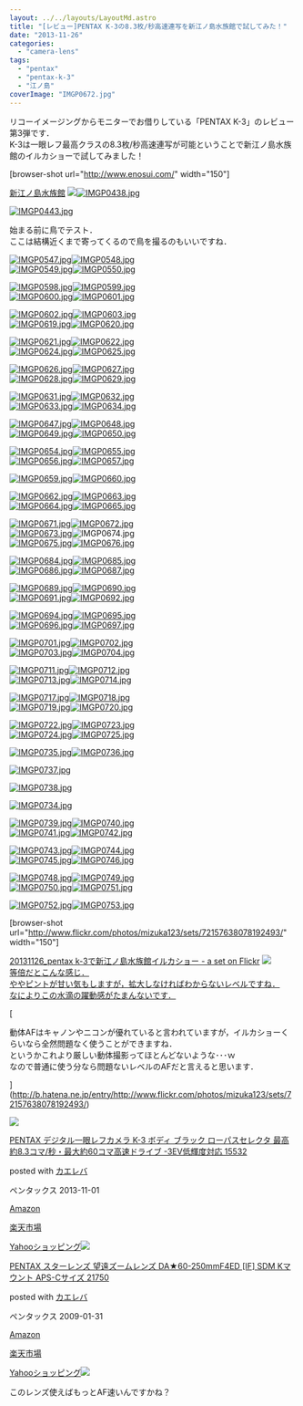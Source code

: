 ```yaml
---
layout: ../../layouts/LayoutMd.astro
title: "[レビュー]PENTAX K-3の8.3枚/秒高速連写を新江ノ島水族館で試してみた！"
date: "2013-11-26"
categories: 
  - "camera-lens"
tags: 
  - "pentax"
  - "pentax-k-3"
  - "江ノ島"
coverImage: "IMGP0672.jpg"
---
```


リコーイメージングからモニターでお借りしている「PENTAX K-3」のレビュー第3弾です．  
K-3は一眼レフ最高クラスの8.3枚/秒高速連写が可能ということで新江ノ島水族館のイルカショーで試してみました！

\[browser-shot url="http://www.enosui.com/" width="150"\]

[新江ノ島水族館](http://www.enosui.com/) [![](/wp/images/IMGP0438.jpg)![IMGP0438.jpg](/wp/images/11066555836_58dd780367_b.jpg)](http://b.hatena.ne.jp/entry/http://www.enosui.com/)

[![IMGP0443.jpg](/wp/images/11066634373_16834079ec_b.jpg)](http://www.flickr.com/photos/67522130@N08/11066634373/ "IMGP0443.jpg")

始まる前に鳥でテスト．  
ここは結構近くまで寄ってくるので鳥を撮るのもいいですね．

[![IMGP0547.jpg](/wp/images/11066586524_050a3dbc1c.jpg)](http://www.flickr.com/photos/67522130@N08/11066586524/ "IMGP0547.jpg")[![IMGP0548.jpg](/wp/images/11066565596_4e005a115f.jpg)](http://www.flickr.com/photos/67522130@N08/11066565596/ "IMGP0548.jpg")  
[![IMGP0549.jpg](/wp/images/11066568546_d28112d88f.jpg)](http://www.flickr.com/photos/67522130@N08/11066568546/ "IMGP0549.jpg")[![IMGP0550.jpg](/wp/images/11066570676_2295c108d6.jpg)](http://www.flickr.com/photos/67522130@N08/11066570676/ "IMGP0550.jpg")

[![IMGP0598.jpg](/wp/images/11066573926_8b3e6d44b5.jpg)](http://www.flickr.com/photos/67522130@N08/11066573926/ "IMGP0598.jpg")[![IMGP0599.jpg](/wp/images/11066601714_c0216398d8.jpg)](http://www.flickr.com/photos/67522130@N08/11066601714/ "IMGP0599.jpg")  
[![IMGP0600.jpg](/wp/images/11066655663_a9ef700983.jpg)](http://www.flickr.com/photos/67522130@N08/11066655663/ "IMGP0600.jpg")[![IMGP0601.jpg](/wp/images/11066660933_b39c73a7f0.jpg)](http://www.flickr.com/photos/67522130@N08/11066660933/ "IMGP0601.jpg")

[![IMGP0602.jpg](/wp/images/11066496155_8f51b6b77a.jpg)](http://www.flickr.com/photos/67522130@N08/11066496155/ "IMGP0602.jpg")[![IMGP0603.jpg](/wp/images/11066616004_9fb7a7a238.jpg)](http://www.flickr.com/photos/67522130@N08/11066616004/ "IMGP0603.jpg")  
[![IMGP0619.jpg](/wp/images/11066669553_87ce8281c5.jpg)](http://www.flickr.com/photos/67522130@N08/11066669553/ "IMGP0619.jpg")[![IMGP0620.jpg](/wp/images/11066597066_6b5222f739.jpg)](http://www.flickr.com/photos/67522130@N08/11066597066/ "IMGP0620.jpg")

[![IMGP0621.jpg](/wp/images/11066624844_0c7a7c0b15.jpg)](http://www.flickr.com/photos/67522130@N08/11066624844/ "IMGP0621.jpg")[![IMGP0622.jpg](/wp/images/11066679253_78eea085c1.jpg)](http://www.flickr.com/photos/67522130@N08/11066679253/ "IMGP0622.jpg")  
[![IMGP0624.jpg](/wp/images/11066515735_f226f73130.jpg)](http://www.flickr.com/photos/67522130@N08/11066515735/ "IMGP0624.jpg")[![IMGP0625.jpg](/wp/images/11066687513_4d4377aea8.jpg)](http://www.flickr.com/photos/67522130@N08/11066687513/ "IMGP0625.jpg")

[![IMGP0626.jpg](/wp/images/11066690763_e428cf44f5.jpg)](http://www.flickr.com/photos/67522130@N08/11066690763/ "IMGP0626.jpg")[![IMGP0627.jpg](/wp/images/11066693033_079324ed2f.jpg)](http://www.flickr.com/photos/67522130@N08/11066693033/ "IMGP0627.jpg")  
[![IMGP0628.jpg](/wp/images/11066697893_b8a78833ba.jpg)](http://www.flickr.com/photos/67522130@N08/11066697893/ "IMGP0628.jpg")[![IMGP0629.jpg](/wp/images/11066650344_08efff80cb.jpg)](http://www.flickr.com/photos/67522130@N08/11066650344/ "IMGP0629.jpg")

[![IMGP0631.jpg](/wp/images/11066632946_314fbbb096.jpg)](http://www.flickr.com/photos/67522130@N08/11066632946/ "IMGP0631.jpg")[![IMGP0632.jpg](/wp/images/11066635506_68c231f647.jpg)](http://www.flickr.com/photos/67522130@N08/11066635506/ "IMGP0632.jpg")  
[![IMGP0633.jpg](/wp/images/11066662184_2d7868635d.jpg)](http://www.flickr.com/photos/67522130@N08/11066662184/ "IMGP0633.jpg")[![IMGP0634.jpg](/wp/images/11066641666_151e6d2956.jpg)](http://www.flickr.com/photos/67522130@N08/11066641666/ "IMGP0634.jpg")

[![IMGP0647.jpg](/wp/images/11066552385_8bd2e3e347.jpg)](http://www.flickr.com/photos/67522130@N08/11066552385/ "IMGP0647.jpg")[![IMGP0648.jpg](/wp/images/11066671704_42f99f1600.jpg)](http://www.flickr.com/photos/67522130@N08/11066671704/ "IMGP0648.jpg")  
[![IMGP0649.jpg](/wp/images/11066651926_1f62120878.jpg)](http://www.flickr.com/photos/67522130@N08/11066651926/ "IMGP0649.jpg")[![IMGP0650.jpg](/wp/images/11066562925_61d1835146.jpg)](http://www.flickr.com/photos/67522130@N08/11066562925/ "IMGP0650.jpg")

[![IMGP0654.jpg](/wp/images/11066692064_d061cfcf09.jpg)](http://www.flickr.com/photos/67522130@N08/11066692064/ "IMGP0654.jpg")[![IMGP0655.jpg](/wp/images/11066747793_63276e33b4.jpg)](http://www.flickr.com/photos/67522130@N08/11066747793/ "IMGP0655.jpg")  
[![IMGP0656.jpg](/wp/images/11066676476_a373ba4ace.jpg)](http://www.flickr.com/photos/67522130@N08/11066676476/ "IMGP0656.jpg")[![IMGP0657.jpg](/wp/images/11066754673_d57af14aa7.jpg)](http://www.flickr.com/photos/67522130@N08/11066754673/ "IMGP0657.jpg")

[![IMGP0659.jpg](/wp/images/11066761273_e24f3b3d6d.jpg)](http://www.flickr.com/photos/67522130@N08/11066761273/ "IMGP0659.jpg")[![IMGP0660.jpg](/wp/images/11066710724_7d1306ae26.jpg)](http://www.flickr.com/photos/67522130@N08/11066710724/ "IMGP0660.jpg")

[![IMGP0662.jpg](/wp/images/11066769743_e09ab49bae.jpg)](http://www.flickr.com/photos/67522130@N08/11066769743/ "IMGP0662.jpg")[![IMGP0663.jpg](/wp/images/11066776083_fe338c4cfc.jpg)](http://www.flickr.com/photos/67522130@N08/11066776083/ "IMGP0663.jpg")  
[![IMGP0664.jpg](/wp/images/11066780333_2a9b3cc3d5.jpg)](http://www.flickr.com/photos/67522130@N08/11066780333/ "IMGP0664.jpg")[![IMGP0665.jpg](/wp/images/11066708036_d1afabf8cb.jpg)](http://www.flickr.com/photos/67522130@N08/11066708036/ "IMGP0665.jpg")

[![IMGP0671.jpg](/wp/images/11066623645_7818d6d749.jpg)](http://www.flickr.com/photos/67522130@N08/11066623645/ "IMGP0671.jpg")[![IMGP0672.jpg](/wp/images/11066741724_580b1919a7.jpg)](http://www.flickr.com/photos/67522130@N08/11066741724/ "IMGP0672.jpg")  
[![IMGP0673.jpg](/wp/images/11066799133_32122f37e2.jpg)](http://www.flickr.com/photos/67522130@N08/11066799133/ "IMGP0673.jpg")![IMGP0674.jpg](/wp/images/11066725316_01a4b653de.jpg)  
[![IMGP0675.jpg](/wp/images/11066803773_df080fcb13.jpg)](http://www.flickr.com/photos/67522130@N08/11066803773/ "IMGP0675.jpg")[![IMGP0676.jpg](/wp/images/11066635795_1e3e9eac28.jpg)](http://www.flickr.com/photos/67522130@N08/11066635795/ "IMGP0676.jpg")

[![IMGP0684.jpg](/wp/images/11066811643_4291d44a19.jpg)](http://www.flickr.com/photos/67522130@N08/11066811643/ "IMGP0684.jpg")[![IMGP0685.jpg](/wp/images/11066644665_844b0df9e5.jpg)](http://www.flickr.com/photos/67522130@N08/11066644665/ "IMGP0685.jpg")  
[![IMGP0686.jpg](/wp/images/11066816873_731bb7f41d.jpg)](http://www.flickr.com/photos/67522130@N08/11066816873/ "IMGP0686.jpg")[![IMGP0687.jpg](/wp/images/11066819913_cef1647e7d.jpg)](http://www.flickr.com/photos/67522130@N08/11066819913/ "IMGP0687.jpg")

[![IMGP0689.jpg](/wp/images/11066749556_c6a9173bac.jpg)](http://www.flickr.com/photos/67522130@N08/11066749556/ "IMGP0689.jpg")[![IMGP0690.jpg](/wp/images/11066773954_10a7c51f2b.jpg)](http://www.flickr.com/photos/67522130@N08/11066773954/ "IMGP0690.jpg")  
[![IMGP0691.jpg](/wp/images/11066831663_a9122f7a92.jpg)](http://www.flickr.com/photos/67522130@N08/11066831663/ "IMGP0691.jpg")[![IMGP0692.jpg](/wp/images/11066663955_740f6289a7.jpg)](http://www.flickr.com/photos/67522130@N08/11066663955/ "IMGP0692.jpg")

[![IMGP0694.jpg](/wp/images/11066839493_1d426b8c6a.jpg)](http://www.flickr.com/photos/67522130@N08/11066839493/ "IMGP0694.jpg")[![IMGP0695.jpg](/wp/images/11066672295_112af8d74d.jpg)](http://www.flickr.com/photos/67522130@N08/11066672295/ "IMGP0695.jpg")  
[![IMGP0696.jpg](/wp/images/11066770996_9102032a85.jpg)](http://www.flickr.com/photos/67522130@N08/11066770996/ "IMGP0696.jpg")[![IMGP0697.jpg](/wp/images/11066850103_a09a82f85f.jpg)](http://www.flickr.com/photos/67522130@N08/11066850103/ "IMGP0697.jpg")

[![IMGP0701.jpg](/wp/images/11066801474_57655cdb78.jpg)](http://www.flickr.com/photos/67522130@N08/11066801474/ "IMGP0701.jpg")[![IMGP0702.jpg](/wp/images/11066689955_c98db06720.jpg)](http://www.flickr.com/photos/67522130@N08/11066689955/ "IMGP0702.jpg")  
[![IMGP0703.jpg](/wp/images/11066806984_5fbf67e103.jpg)](http://www.flickr.com/photos/67522130@N08/11066806984/ "IMGP0703.jpg")[![IMGP0704.jpg](/wp/images/11066790376_3dd2b53f1f.jpg)](http://www.flickr.com/photos/67522130@N08/11066790376/ "IMGP0704.jpg")

[![IMGP0711.jpg](/wp/images/11066815184_2306c38bae.jpg)](http://www.flickr.com/photos/67522130@N08/11066815184/ "IMGP0711.jpg")[![IMGP0712.jpg](/wp/images/11066798556_2b4b554f7b.jpg)](http://www.flickr.com/photos/67522130@N08/11066798556/ "IMGP0712.jpg")  
[![IMGP0713.jpg](/wp/images/11066801036_327e1da101.jpg)](http://www.flickr.com/photos/67522130@N08/11066801036/ "IMGP0713.jpg")[![IMGP0714.jpg](/wp/images/11066879733_4f58e96de4.jpg)](http://www.flickr.com/photos/67522130@N08/11066879733/ "IMGP0714.jpg")

[![IMGP0717.jpg](/wp/images/11066716355_04e31a92a6.jpg)](http://www.flickr.com/photos/67522130@N08/11066716355/ "IMGP0717.jpg")[![IMGP0718.jpg](/wp/images/11066891053_8cb46be48e.jpg)](http://www.flickr.com/photos/67522130@N08/11066891053/ "IMGP0718.jpg")  
[![IMGP0719.jpg](/wp/images/11066721365_b1ba053d04.jpg)](http://www.flickr.com/photos/67522130@N08/11066721365/ "IMGP0719.jpg")[![IMGP0720.jpg](/wp/images/11066819546_d8abe97d47.jpg)](http://www.flickr.com/photos/67522130@N08/11066819546/ "IMGP0720.jpg")

[![IMGP0722.jpg](/wp/images/11066846944_acb1530fd0.jpg)](http://www.flickr.com/photos/67522130@N08/11066846944/ "IMGP0722.jpg")[![IMGP0723.jpg](/wp/images/11066849184_4360dd4fec.jpg)](http://www.flickr.com/photos/67522130@N08/11066849184/ "IMGP0723.jpg")  
[![IMGP0724.jpg](/wp/images/11066852234_b4f23c784b.jpg)](http://www.flickr.com/photos/67522130@N08/11066852234/ "IMGP0724.jpg")[![IMGP0725.jpg](/wp/images/11066835556_ec207c40e5.jpg)](http://www.flickr.com/photos/67522130@N08/11066835556/ "IMGP0725.jpg")

[![IMGP0735.jpg](/wp/images/11066859724_e2bc67bbe3.jpg)](http://www.flickr.com/photos/67522130@N08/11066859724/ "IMGP0735.jpg")[![IMGP0736.jpg](/wp/images/11066919123_ef523a86fe.jpg)](http://www.flickr.com/photos/67522130@N08/11066919123/ "IMGP0736.jpg")

[![IMGP0737.jpg](/wp/images/11066845946_2c3aa4323a_b.jpg)](http://www.flickr.com/photos/67522130@N08/11066845946/ "IMGP0737.jpg")

[![IMGP0738.jpg](/wp/images/11066753985_3bfc0db6e9_b.jpg)](http://www.flickr.com/photos/67522130@N08/11066753985/ "IMGP0738.jpg")

[![IMGP0734.jpg](/wp/images/11066800285_a749ae521b_b.jpg)](http://www.flickr.com/photos/67522130@N08/11066800285/ "IMGP0734.jpg")

[![IMGP0739.jpg](/wp/images/11066896896_d25a4f89e2.jpg)](http://www.flickr.com/photos/67522130@N08/11066896896/ "IMGP0739.jpg")[![IMGP0740.jpg](/wp/images/11066975953_5e4b6deffb.jpg)](http://www.flickr.com/photos/67522130@N08/11066975953/ "IMGP0740.jpg")  
[![IMGP0741.jpg](/wp/images/11066901616_86f0235b75.jpg)](http://www.flickr.com/photos/67522130@N08/11066901616/ "IMGP0741.jpg")[![IMGP0742.jpg](/wp/images/11066810985_6be4532933.jpg)](http://www.flickr.com/photos/67522130@N08/11066810985/ "IMGP0742.jpg")

[![IMGP0743.jpg](/wp/images/11066926854_9fc423cfab.jpg)](http://www.flickr.com/photos/67522130@N08/11066926854/ "IMGP0743.jpg")[![IMGP0744.jpg](/wp/images/11066817855_99df043c2b.jpg)](http://www.flickr.com/photos/67522130@N08/11066817855/ "IMGP0744.jpg")  
[![IMGP0745.jpg](/wp/images/11066934844_3b8644e8cd.jpg)](http://www.flickr.com/photos/67522130@N08/11066934844/ "IMGP0745.jpg")[![IMGP0746.jpg](/wp/images/11066825355_08ee4d41d8.jpg)](http://www.flickr.com/photos/67522130@N08/11066825355/ "IMGP0746.jpg")

[![IMGP0748.jpg](/wp/images/11066942554_50305b074d.jpg)](http://www.flickr.com/photos/67522130@N08/11066942554/ "IMGP0748.jpg")[![IMGP0749.jpg](/wp/images/11066832845_b4635838bc.jpg)](http://www.flickr.com/photos/67522130@N08/11066832845/ "IMGP0749.jpg")  
[![IMGP0750.jpg](/wp/images/11066949674_4eaced6047.jpg)](http://www.flickr.com/photos/67522130@N08/11066949674/ "IMGP0750.jpg")[![IMGP0751.jpg](/wp/images/11066953314_9bdd84c09c.jpg)](http://www.flickr.com/photos/67522130@N08/11066953314/ "IMGP0751.jpg")

[![IMGP0752.jpg](/wp/images/11066844425_e0ef15ef7f.jpg)](http://www.flickr.com/photos/67522130@N08/11066844425/ "IMGP0752.jpg")[![IMGP0753.jpg](/wp/images/11066960014_e41587808e.jpg)](http://www.flickr.com/photos/67522130@N08/11066960014/ "IMGP0753.jpg")

\[browser-shot url="http://www.flickr.com/photos/mizuka123/sets/72157638078192493/" width="150"\]

[20131126\_pentax k-3で新江ノ島水族館イルカショー - a set on Flickr](http://www.flickr.com/photos/mizuka123/sets/72157638078192493/) [![](/wp/images/image47.png)  
等倍だとこんな感じ．  
ややピントが甘い気もしますが，拡大しなければわからないレベルですね．  
なによりこの水滴の躍動感がたまんないです．](http://b.hatena.ne.jp/entry/http://www.flickr.com/photos/mizuka123/sets/72157638078192493/)

[

動体AFはキャノンやニコンが優れていると言われていますが，イルカショーくらいなら全然問題なく使うことができますね．  
というかこれより厳しい動体撮影ってほとんどないような･･･ｗ  
なので普通に使う分なら問題ないレベルのAFだと言えると思います．

](http://b.hatena.ne.jp/entry/http://www.flickr.com/photos/mizuka123/sets/72157638078192493/)

[](http://b.hatena.ne.jp/entry/http://www.flickr.com/photos/mizuka123/sets/72157638078192493/)

[](http://b.hatena.ne.jp/entry/http://www.flickr.com/photos/mizuka123/sets/72157638078192493/)[![](/wp/images/51LnoCaWktL._SL160_.jpg)](https://www.amazon.co.jp/exec/obidos/ASIN/B00FP6BE8Q/mizuka123-22/ref=nosim/)

[PENTAX デジタル一眼レフカメラ K-3 ボディ ブラック ローパスセレクタ 最高約8.3コマ/秒・最大約60コマ高速ドライブ -3EV低輝度対応 15532](https://www.amazon.co.jp/exec/obidos/ASIN/B00FP6BE8Q/mizuka123-22/ref=nosim/)

posted with [カエレバ](http://kaereba.com)

ペンタックス 2013-11-01

[Amazon](http://www.amazon.co.jp/gp/search?keywords=K-3%20%83%8D%81%5B%83p%83X%83Z%83%8C%83N%83%5E&__mk_ja_JP=%83J%83%5E%83J%83i&tag=mizuka123-22 "アマゾン")

[楽天市場](http://hb.afl.rakuten.co.jp/hgc/032b53ee.4b34c5ee.0f4a541e.f440145e/?pc=http%3A%2F%2Fsearch.rakuten.co.jp%2Fsearch%2Fmall%2FK-3%2520%25E3%2583%25AD%25E3%2583%25BC%25E3%2583%2591%25E3%2582%25B9%25E3%2582%25BB%25E3%2583%25AC%25E3%2582%25AF%25E3%2582%25BF%2F-%2Ff.1-p.1-s.1-sf.0-st.A-v.2%3Fx%3D0%26scid%3Daf_ich_link_urltxt%26m%3Dhttp%3A%2F%2Fm.rakuten.co.jp%2F "楽天市場")

[Yahooショッピング![](/wp/images/4146rtZxqoL._SL160_.jpg)](//ck.jp.ap.valuecommerce.com/servlet/referral?sid=3066752&pid=881990642&vc_url=http%3A%2F%2Fshopping.search.yahoo.co.jp%2Fsearch%3FuIv%3Don%26ei%3DUTF-8%26tab_ex%3Dcommerce%26slider%3D0%26va%3DK-3%2520%25E3%2583%25AD%25E3%2583%25BC%25E3%2583%2591%25E3%2582%25B9%25E3%2582%25BB%25E3%2583%25AC%25E3%2582%25AF%25E3%2582%25BF "Yahooショッピング")

[PENTAX スターレンズ 望遠ズームレンズ DA★60-250mmF4ED \[IF\] SDM Kマウント APS-Cサイズ 21750](https://www.amazon.co.jp/exec/obidos/ASIN/B001GNBLT4/mizuka123-22/ref=nosim/)

posted with [カエレバ](http://kaereba.com)

ペンタックス 2009-01-31

[Amazon](http://www.amazon.co.jp/gp/search?keywords=mmF4ED&__mk_ja_JP=%83J%83%5E%83J%83i&tag=mizuka123-22 "アマゾン")

[楽天市場](http://hb.afl.rakuten.co.jp/hgc/032b53ee.4b34c5ee.0f4a541e.f440145e/?pc=http%3A%2F%2Fsearch.rakuten.co.jp%2Fsearch%2Fmall%2FmmF4ED%2F-%2Ff.1-p.1-s.1-sf.0-st.A-v.2%3Fx%3D0%26scid%3Daf_ich_link_urltxt%26m%3Dhttp%3A%2F%2Fm.rakuten.co.jp%2F "楽天市場")

[Yahooショッピング![](//ad.jp.ap.valuecommerce.com/servlet/gifbanner?sid=3066752&pid=881990642)](//ck.jp.ap.valuecommerce.com/servlet/referral?sid=3066752&pid=881990642&vc_url=http%3A%2F%2Fshopping.search.yahoo.co.jp%2Fsearch%3FuIv%3Don%26ei%3DUTF-8%26tab_ex%3Dcommerce%26slider%3D0%26va%3DmmF4ED "Yahooショッピング")

このレンズ使えばもっとAF速いんですかね？

